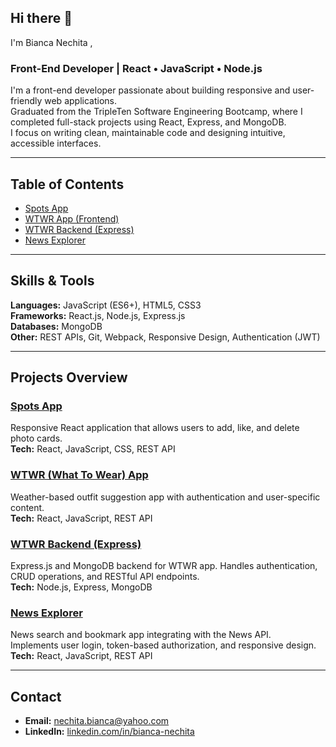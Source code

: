 ## Hi there 👋

I'm Bianca Nechita ,
### Front-End Developer | React • JavaScript • Node.js  

I'm a front-end developer passionate about building responsive and user-friendly web applications.  
Graduated from the TripleTen Software Engineering Bootcamp, where I completed full-stack projects using React, Express, and MongoDB.  
I focus on writing clean, maintainable code and designing intuitive, accessible interfaces.

---

## Table of Contents
- [Spots App](https://github.com/Bianca2593/se_project_spots)
- [WTWR App (Frontend)](https://github.com/Bianca2593/se_project_react)
- [WTWR Backend (Express)](https://github.com/Bianca2593/se_project_express)
- [News Explorer](https://github.com/Bianca2593/news_explorer_frontend)

---

## Skills & Tools
**Languages:** JavaScript (ES6+), HTML5, CSS3  
**Frameworks:** React.js, Node.js, Express.js  
**Databases:** MongoDB  
**Other:** REST APIs, Git, Webpack, Responsive Design, Authentication (JWT)

---

## Projects Overview

### [Spots App](https://github.com/Bianca2593/se_project_spots)
Responsive React application that allows users to add, like, and delete photo cards.  
**Tech:** React, JavaScript, CSS, REST API  

### [WTWR (What To Wear) App](https://github.com/Bianca2593/se_project_react)
Weather-based outfit suggestion app with authentication and user-specific content.  
**Tech:** React, JavaScript, REST API  

### [WTWR Backend (Express)](https://github.com/Bianca2593/se_project_express)
Express.js and MongoDB backend for WTWR app. Handles authentication, CRUD operations, and RESTful API endpoints.  
**Tech:** Node.js, Express, MongoDB  

### [News Explorer](https://github.com/Bianca2593/news_explorer_frontend)
News search and bookmark app integrating with the News API.  
Implements user login, token-based authorization, and responsive design.  
**Tech:** React, JavaScript, REST API  

---

## Contact
- **Email:** [nechita.bianca@yahoo.com](mailto:nechita.bianca@yahoo.com)  
- **LinkedIn:** [linkedin.com/in/bianca-nechita](https://linkedin.com/in/bianca-nechita)
